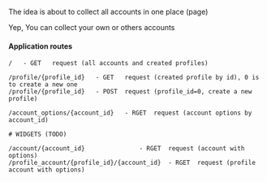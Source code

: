 The idea is about to collect all accounts in one place (page)

Yep, You can collect your own or others accounts

#### Application routes
```
/	- GET	request (all accounts and created profiles)

/profile/{profile_id}	- GET	request (created profile by id), 0 is to create a new one
/profile/{profile_id}	- POST	request (profile_id=0, create a new profile)

/account_options/{account_id}	- RGET	request (account options by account_id)

# WIDGETS (TODO)

/account/{account_id}				- RGET	request (account with options)
/profile_account/{profile_id}/{account_id}	- RGET	request (profile account with options)
```

